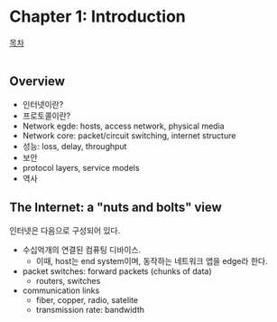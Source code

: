 # Chapter 1: Introduction
[목차](index.md)<br><br>

## Overview
- 인터넷이란?
- 프로토콜이란?
- Network egde: hosts, access network, physical media
- Network core: packet/circuit switching, internet structure
- 성능: loss, delay, throughput
- 보안
- protocol layers, service models
- 역사

## The Internet: a "nuts and bolts" view
인터넷은 다음으로 구성되어 있다.
- 수십억개의 연결된 컴퓨팅 디바이스.
    - 이때, host는 end system이며, 동작하는 네트워크 앱을 edge라 한다.
- packet switches: forward packets (chunks of data)
    - routers, switches
- communication links
    - fiber, copper, radio, satelite
    - transmission rate: bandwidth
